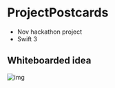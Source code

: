 # ProjectPostcards

* Nov hackathon project
* Swift 3

## Whiteboarded idea
![img](https://i.imgur.com/Qney5y4.jpg)
